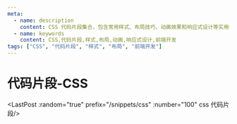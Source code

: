 ```yaml
---
meta:
  - name: description
    content: CSS 代码片段集合，包含常用样式、布局技巧、动画效果和响应式设计等实用代码
  - name: keywords
    content: CSS,代码片段,样式,布局,动画,响应式设计,前端开发
tags: ["CSS", "代码片段", "样式", "布局", "前端开发"]
---
```


# 代码片段-CSS

<LastPost :random="true" prefix="/snippets/css" :number="100" css 代码片段/>

